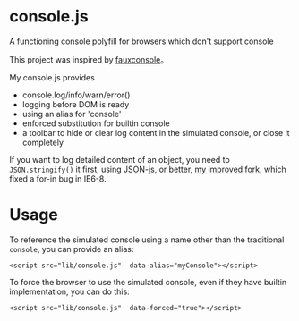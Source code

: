 # console.js
A functioning console polyfill for browsers which don't support console


This project was inspired by [fauxconsole](https://github.com/csanquer/fauxconsole)。


My console.js provides
* console.log/info/warn/error()
* logging before DOM is ready
* using an alias for 'console'
* enforced substitution for builtin console
* a toolbar to hide or clear log content in the simulated console, or close it completely

If you want to log detailed content of an object, you need to `JSON.stringify()` it first, 
using [JSON-js](https://github.com/douglascrockford/JSON-js), or better, 
[my improved fork](https://github.com/xxfcz/JSON-js), which fixed a for-in bug in IE6-8. 


Usage
=====

To reference the simulated console using a name other than the traditional `console`, you can provide an alias:

    <script src="lib/console.js"  data-alias="myConsole"></script>

To force the browser to use the simulated console, even if they have builtin implementation, you can do this:

    <script src="lib/console.js"  data-forced="true"></script>


